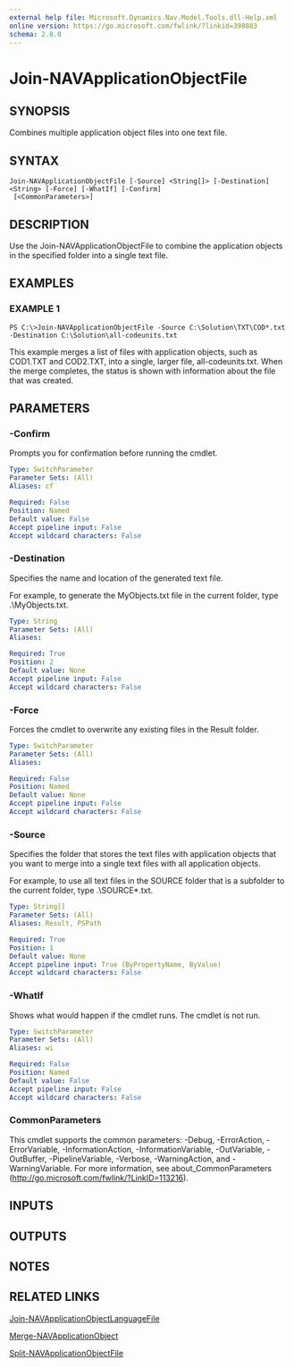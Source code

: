 ```yaml
---
external help file: Microsoft.Dynamics.Nav.Model.Tools.dll-Help.xml
online version: https://go.microsoft.com/fwlink/?linkid=398883
schema: 2.0.0
---
```


# Join-NAVApplicationObjectFile

## SYNOPSIS
Combines multiple application object files into one text file.

## SYNTAX

```
Join-NAVApplicationObjectFile [-Source] <String[]> [-Destination] <String> [-Force] [-WhatIf] [-Confirm]
 [<CommonParameters>]
```

## DESCRIPTION
Use the Join-NAVApplicationObjectFile to combine the application objects in the specified folder into a single text file.

## EXAMPLES

### EXAMPLE 1
```
PS C:\>Join-NAVApplicationObjectFile -Source C:\Solution\TXT\COD*.txt -Destination C:\Solution\all-codeunits.txt
```

This example merges a list of files with application objects, such as COD1.TXT and COD2.TXT, into a single, larger file, all-codeunits.txt.
When the merge completes, the status is shown with information about the file that was created.

## PARAMETERS

### -Confirm
Prompts you for confirmation before running the cmdlet.

```yaml
Type: SwitchParameter
Parameter Sets: (All)
Aliases: cf

Required: False
Position: Named
Default value: False
Accept pipeline input: False
Accept wildcard characters: False
```

### -Destination
Specifies the name and location of the generated text file.

For example, to generate the MyObjects.txt file in the current folder, type .\MyObjects.txt.

```yaml
Type: String
Parameter Sets: (All)
Aliases: 

Required: True
Position: 2
Default value: None
Accept pipeline input: False
Accept wildcard characters: False
```

### -Force
Forces the cmdlet to overwrite any existing files in the Result folder.

```yaml
Type: SwitchParameter
Parameter Sets: (All)
Aliases: 

Required: False
Position: Named
Default value: None
Accept pipeline input: False
Accept wildcard characters: False
```

### -Source
Specifies the folder that stores the text files with application objects that you want to merge into a single text files with all application objects.

For example, to use all text files in the SOURCE folder that is a subfolder to the current folder, type .\SOURCE\*.txt.

```yaml
Type: String[]
Parameter Sets: (All)
Aliases: Result, PSPath

Required: True
Position: 1
Default value: None
Accept pipeline input: True (ByPropertyName, ByValue)
Accept wildcard characters: False
```

### -WhatIf
Shows what would happen if the cmdlet runs.
The cmdlet is not run.

```yaml
Type: SwitchParameter
Parameter Sets: (All)
Aliases: wi

Required: False
Position: Named
Default value: False
Accept pipeline input: False
Accept wildcard characters: False
```

### CommonParameters
This cmdlet supports the common parameters: -Debug, -ErrorAction, -ErrorVariable, -InformationAction, -InformationVariable, -OutVariable, -OutBuffer, -PipelineVariable, -Verbose, -WarningAction, and -WarningVariable. For more information, see about_CommonParameters (http://go.microsoft.com/fwlink/?LinkID=113216).

## INPUTS

## OUTPUTS

## NOTES

## RELATED LINKS

[Join-NAVApplicationObjectLanguageFile](Join-NAVApplicationObjectLanguageFile.md)

[Merge-NAVApplicationObject](Merge-NAVApplicationObject.md)

[Split-NAVApplicationObjectFile](Split-NAVApplicationObjectFile.md)
